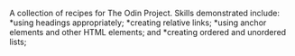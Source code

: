 A collection of recipes for The Odin Project. Skills demonstrated include:
*using headings appropriately;
*creating relative links;
*using anchor elements and other HTML elements; and
*creating ordered and unordered lists;